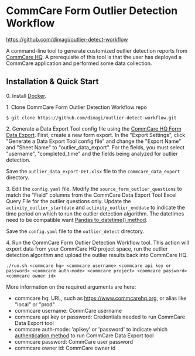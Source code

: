 CommCare Form Outlier Detection Workflow
===============

https://github.com/dimagi/outlier-detect-workflow

A command-line tool to generate customized outlier detection reports from [CommCare HQ](https://www.commcarehq.org). A prerequisite of this tool is that the user has deployed a CommCare application and performed some data collection.

Installation & Quick Start
--------------------------

0\. Install [Docker](https://docs.docker.com/engine/install/).

1\. Clone CommCare Form Outlier Detection Workflow repo

```
$ git clone https://github.com/dimagi/outlier-detect-workflow.git
```

2\. Generate a Data Export Tool config file using the [CommCare HQ Form Data Export](https://confluence.dimagi.com/display/commcarepublic/Form+Data+Export). First, create a new form export. In the "Export Settings", click "Generate a Data Export Tool config file" and change the "Export Name" and "Sheet Name" to "outlier_data_export".  For the fields, you must select "username", "completed_time" and the fields being analyzed for outlier detection.

Save the `outlier_data_export-DET.xlsx` file to the `commcare_data_export` directory.

3\. Edit the `config.yaml` file. Modify the `source_form_outlier_questions` to match the "Field" columns from the CommCare Data Export Tool Excel Query File for the outlier questions only. Update the `activity_outlier_startdate` and `activity_outlier_enddate` to indicate the time period on which to run the outlier detection algorithm. The datetimes need to be compatible want [Pandas to_datetime() method](https://pandas.pydata.org/docs/reference/api/pandas.to_datetime.html).

Save the `config.yaml` file to the `outlier_detect` directory.

4\. Run the CommCare Form Outlier Detection Workflow tool. This action will export data from your CommCare HQ project space, run the outlier detection algorithm and upload the outlier results back into CommCare HQ.

```
./run.sh <commcare hq> <commcare username> <commcare api key or password> <commcare auth-mode> <commcare project> <commcare password> <commcare owner id>
```

More information on the required arguments are here:
- commcare hq: URL, such as https://www.commcarehq.org, or alias like "local" or "prod"
- commcare username: CommCare username
- commcare api key or password: Credentials needed to run CommCare Data Export tool
- commcare auth-mode: 'apikey' or 'password' to indicate which [authentication method](https://confluence.dimagi.com/display/commcarepublic/Authentication) to run CommCare Data Export tool
- commcare password: CommCare user password
- commcare owner id: CommCare owner id


